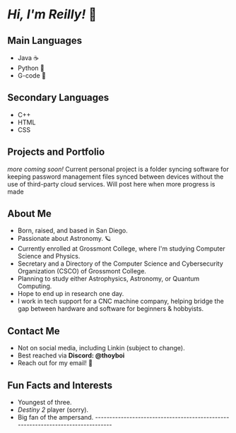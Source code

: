 # ***Hi, I'm Reilly!*** 🤸


## Main Languages

- Java ☕️
- Python 🐍
- G-code 🤖

## Secondary Languages

- C++
- HTML
- CSS

## Projects and Portfolio

*more coming soon!*
Current personal project is a folder syncing software for keeping password management files synced between devices without the use of third-party cloud services.
Will post here when more progress is made

## About Me
- Born, raised, and based in San Diego. 
- Passionate about Astronomy. 🪐
- Currently enrolled at Grossmont College, where I'm studying Computer Science and Physics.
- Secretary and a Directory of the Computer Science and Cybersecurity Organization (CSCO) of Grossmont College. 
- Planning to study either Astrophysics, Astronomy, or Quantum Computing.
- Hope to end up in research one day.
- I work in tech support for a CNC machine company, helping bridge the gap between hardware and software for beginners & hobbyists.

## Contact Me

- Not on social media, including Linkin (subject to change).
- Best reached via **Discord: @thoyboi**
- Reach out for my email! 📧

## Fun Facts and Interests

- Youngest of three.
- *Destiny 2* player (sorry).
- Big fan of the ampersand.
_-_-_-_-_-_-_-_-_-_-_-_-_-_-_-_-_-_-_-_-_-_-_-_-_-_-_-_-_-_-_-_-_-_-_-_-_-_-_-_-_-_-_-_-_-_-_-_-_-_-_-_-_-_-_-_-_-_-_-_-_-_-_-_-_-_-_-_-_-_-_-_-_-_-_-_-_-_-_-_-
